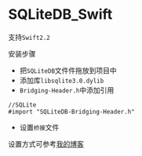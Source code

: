 # SQLiteDB_Swift

支持`Swift2.2`

安装步骤

+ 把`SQLiteDB`文件件拖放到项目中
+ 添加库`libsqlite3.0.dylib`
+ `Bridging-Header.h`中添加引用

```objc
//SQLite
#import "SQLiteDB-Bridging-Header.h"
```

+ 设置`桥接`文件  

设置方式可参考[我的博客](http://www.psvmc.cn/swift-CocoaPods-AFNetworking.html#-5)